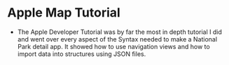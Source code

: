 # Apple Map Tutorial
 * The Apple Developer Tutorial was by far the most in depth tutorial I did and went over every aspect of the Syntax needed to make a National Park detail app. It showed how to use navigation views and how to import data into structures using JSON files.
